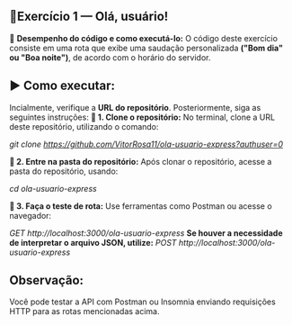 ## 🚀Exercício 1 — Olá, usuário!

🔁 **Desempenho do código e como executá-lo:** 
O código deste exercício consiste em uma rota que exibe uma saudação personalizada **("Bom dia" ou "Boa noite")**, de acordo com o horário do servidor.

## ▶️ Como executar:
Incialmente, verifique a **URL do repositório**. Posteriormente, siga as seguintes instruções:
**📁 1. Clone o repositório:** No terminal, clone a URL deste repositório, utilizando o comando:

*git clone https://github.com/VitorRosa11/ola-usuario-express?authuser=0*

**📁 2. Entre na pasta do repositório:** Após clonar o repositório, acesse a pasta do repositório, usando:

*cd ola-usuario-express*

**📝 3. Faça o teste de rota:** Use ferramentas como Postman ou acesse o navegador:

*GET http://localhost:3000/ola-usuario-express*
**Se houver a necessidade de interpretar o arquivo JSON, utilize:**
*POST http://localhost:3000/ola-usuario-express*

## Observação: 
Você pode testar a API com Postman ou Insomnia enviando requisições HTTP para as rotas mencionadas acima.

